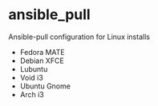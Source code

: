 # ansible_pull
Ansible-pull configuration for Linux installs
  - Fedora MATE
  - Debian XFCE
  - Lubuntu
  - Void i3
  - Ubuntu Gnome
  - Arch i3
